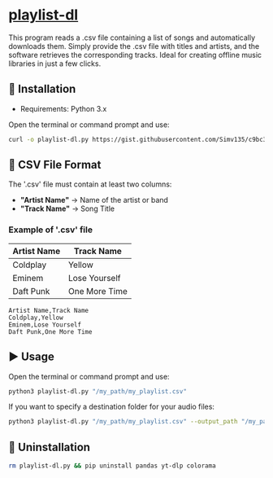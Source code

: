 # [playlist-dl](https://gist.github.com/Simv135/391ce0c1bed736d6b7c56853b05bf3b3)
This program reads a .csv file containing a list of songs and automatically downloads them. Simply provide the .csv file with titles and artists, and the software retrieves the corresponding tracks. Ideal for creating offline music libraries in just a few clicks.

## 📌 Installation
- Requirements: Python 3.x

Open the terminal or command prompt and use:
```bash
curl -o playlist-dl.py https://gist.githubusercontent.com/Simv135/c9bc3b41e06b2a7fbbeb8299c139cf63/raw/2c2cb1bbe49ecb333c0ef81435014102e8419e44/playlist-dl.py
```

## 📄 CSV File Format
The '.csv' file must contain at least two columns:
- **"Artist Name"** → Name of the artist or band
- **"Track Name"** → Song Title

### Example of '.csv' file

| Artist Name  | Track Name |
| ------------- | ------------- |
| Coldplay  | Yellow  |
| Eminem  | Lose Yourself  |
| Daft Punk  | One More Time  |

```csv
Artist Name,Track Name
Coldplay,Yellow
Eminem,Lose Yourself
Daft Punk,One More Time
```

## ▶️ Usage
Open the terminal or command prompt and use:
```bash
python3 playlist-dl.py "/my_path/my_playlist.csv"
```

If you want to specify a destination folder for your audio files:
```bash
python3 playlist-dl.py "/my_path/my_playlist.csv" --output_path "/my_path/Music"
```

## 🚨 Uninstallation
```bash
rm playlist-dl.py && pip uninstall pandas yt-dlp colorama
```
